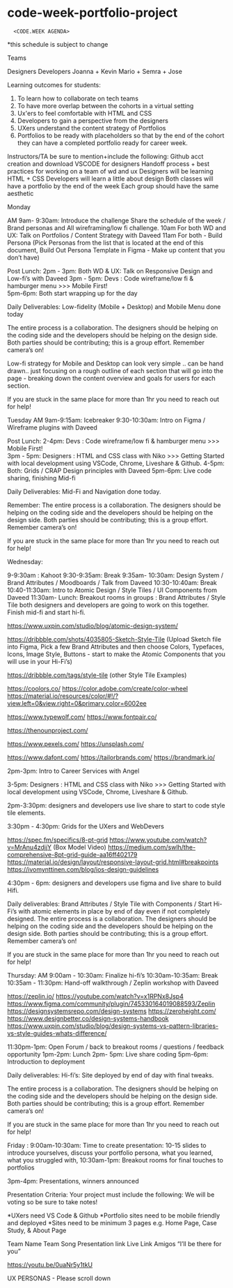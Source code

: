 # code-week-portfolio-project
      <CODE.WEEK AGENDA> 

*this schedule is subject to change

Teams

Designers
Developers
Joanna + Kevin 
Mario + Semra + Jose 

Learning outcomes for students:
1. To learn how to collaborate on tech teams
2. To have more overlap between the cohorts in a virtual setting
3. Ux'ers to feel comfortable with HTML and CSS
4. Developers to gain a perspective from the designers
5. UXers understand the content strategy of Portfolios
6. Portfolios to be ready with placeholders so that by the end of the cohort they can have a completed portfolio ready for career week.

Instructors/TA be sure to mention+include the following:
Github acct creation and download VSCODE for designers
Handoff process + best practices for working on a team of wd and ux
Designers will be learning HTML + CSS
Developers will learn a little about design 
Both classes will have a portfolio by the end of the week
Each group should have the same aesthetic 

Monday

AM
9am- 9:30am: Introduce the challenge
Share the schedule of the week / Brand personas and All wireframing/low fi challenge. 
10am For both WD and UX:  Talk on Portfolios / Content Strategy with Daveed
11am For both - Build Persona (Pick Personas from the list that is located at the end of this document, Build Out Persona Template in Figma - Make up content that you don’t have)
     
Post Lunch:
2pm - 3pm: Both WD & UX: Talk on Responsive Design and Low-fi’s with Daveed
3pm - 5pm: Devs :  Code wireframe/low fi & hamburger menu >>> Mobile First!  
5pm-6pm: Both start wrapping up for the day
 

Daily Deliverables: Low-fidelity (Mobile + Desktop) and Mobile Menu done today

The entire process is a collaboration. The designers should be helping on the coding side and the developers should be helping on the design side.  Both parties should be contributing; this is a group effort.  Remember camera’s on! 

Low-fi strategy for Mobile and Desktop can look very simple .. can be hand drawn.. just focusing on a rough outline of each section that will go into the page - breaking down the content overview and goals for users for each section.



If you are stuck in the same place for more than 1hr you need to reach out for help!




Tuesday 
AM
9am-9:15am: Icebreaker 
9:30-10:30am: Intro on Figma / Wireframe plugins with Daveed

Post Lunch: 
2-4pm: Devs : Code wireframe/low fi & hamburger menu >>> Mobile First!  
3pm - 5pm: Designers : HTML and CSS class with Niko >>> Getting Started with local development using VSCode, Chrome, Liveshare & Github.
4-5pm: Both: Grids / CRAP Design principles with Daveed
5pm-6pm: Live code sharing, finishing Mid-fi 

Daily Deliverables: Mid-Fi and Navigation done today. 

Remember: The entire process is a collaboration. The designers should be helping on the coding side and the developers should be helping on the design side.  Both parties should be contributing; this is a group effort.  Remember camera’s on! 

If you are stuck in the same place for more than 1hr you need to reach out for help!

Wednesday: 

9-9:30am : Kahoot
9:30-9:35am: Break
9:35am- 10:30am: Design System / Brand Attributes / Moodboards / Talk from Daveed
10:30-10:40am: Break
10:40-11:30am: Intro to Atomic Design / Style Tiles / UI Components from Daveed
11:30am- Lunch: Breakout rooms in groups : Brand Attributes / Style Tile both designers and developers are going to work on this together.  Finish mid-fi and start hi-fi.

https://www.uxpin.com/studio/blog/atomic-design-system/

https://dribbble.com/shots/4035805-Sketch-Style-Tile  (Upload Sketch file into Figma, Pick a few Brand Attributes and then choose Colors, Typefaces, Icons, Image Style, Buttons - start to make the Atomic Components that you will use in your Hi-Fi’s)

https://dribbble.com/tags/style-tile (other Style Tile Examples)

https://coolors.co/
https://color.adobe.com/create/color-wheel
https://material.io/resources/color/#!/?view.left=0&view.right=0&primary.color=6002ee

https://www.typewolf.com/
https://www.fontpair.co/

https://thenounproject.com/

https://www.pexels.com/
https://unsplash.com/

https://www.dafont.com/
https://tailorbrands.com/
https://brandmark.io/




2pm-3pm: Intro to Career Services with Angel

3-5pm: Designers : HTML and CSS class with Niko >>> Getting Started with local development using VSCode, Chrome, Liveshare & Github.  

2pm-3:30pm: designers and developers use live share to start to code style tile elements. 

3:30pm - 4:30pm: Grids for the UXers and WebDevers

https://spec.fm/specifics/8-pt-grid
https://www.youtube.com/watch?v=MrAnu4zdjjY (Box Model Video) https://medium.com/swlh/the-comprehensive-8pt-grid-guide-aa16ff402179
https://material.io/design/layout/responsive-layout-grid.html#breakpoints
https://ivomynttinen.com/blog/ios-design-guidelines


4:30pm - 6pm: designers and developers use figma and live share to build Hifi. 

Daily deliverables:  Brand Attributes / Style Tile with Components / Start Hi-Fi’s with atomic elements in place by end of day even if not completely designed.
The entire process is a collaboration. The designers should be helping on the coding side and the developers should be helping on the design side.  Both parties should be contributing; this is a group effort.  Remember camera’s on! 




If you are stuck in the same place for more than 1hr you need to reach out for help!




Thursday: 
AM
9:00am - 10:30am: Finalize hi-fi’s 
10:30am-10:35am: Break  
10:35am - 11:30pm: Hand-off walkthrough / Zeplin workshop with Daveed

https://zeplin.io/
https://youtube.com/watch?v=x1RPNx8Jsp4
https://www.figma.com/community/plugin/745330164019088593/Zeplin
https://designsystemsrepo.com/design-systems
https://zeroheight.com/
https://www.designbetter.co/design-systems-handbook
https://www.uxpin.com/studio/blog/design-systems-vs-pattern-libraries-vs-style-guides-whats-difference/


11:30pm-1pm: Open Forum / back to breakout rooms / questions / feedback opportunity
1pm-2pm: Lunch
2pm- 5pm: Live share coding 
5pm-6pm: Introduction to deployment 

Daily deliverables: Hi-fi’s:  Site deployed by end of day with final tweaks.

The entire process is a collaboration. The designers should be helping on the coding side and the developers should be helping on the design side.  Both parties should be contributing; this is a group effort.  Remember camera’s on! 

If you are stuck in the same place for more than 1hr you need to reach out for help!

Friday : 
9:00am-10:30am: Time to create presentation: 10-15 slides to introduce yourselves,  discuss your portfolio persona, what you learned, what you struggled with, 
10:30am-1pm:  Breakout rooms for final touches to portfolios 

3pm-4pm: Presentations, winners announced 


Presentation Criteria: Your project must include the following:
We will be voting so be sure to take notes! 

*UXers need VS Code & Github
*Portfolio sites need to be mobile friendly and deployed
*Sites need to be minimum 3 pages e.g. Home Page, Case Study, & About Page



Team Name
Team Song
Presentation link
Live Link 
Amigos
“I’ll be there for you”

https://youtu.be/0uaNr5y1tkU


UX PERSONAS - Please scroll down
